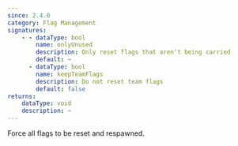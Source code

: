 ```yaml
---
since: 2.4.0
category: Flag Management
signatures:
    - - dataType: bool
        name: onlyUnused
        description: Only reset flags that aren't being carried
        default: ~
      - dataType: bool
        name: keepTeamFlags
        description: Do not reset team flags
        default: false
returns:
    dataType: void
    description: ~
---
```


Force all flags to be reset and respawned.
